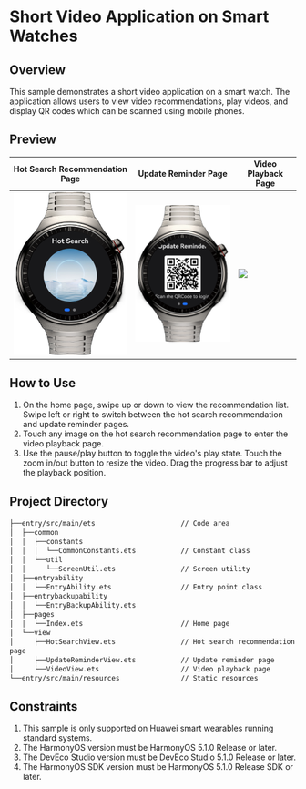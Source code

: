 # Short Video Application on Smart Watches

## Overview

This sample demonstrates a short video application on a smart watch. The application allows users to view video recommendations, play videos, and display QR codes which can be scanned using mobile phones.

## Preview

| Hot Search Recommendation Page                           | Update Reminder Page                                                   | Video Playback Page                                                  |
|----------------------------------------------------------|---------------------------------------------------------|--------------------------------------------------------|
| <img src="./screenshots/device/home.en.png" width="320"> | <img src="./screenshots/device/update.en.png" width="320"> | <img src="./screenshots/device/video.en.png" width="320"> |

## How to Use

1. On the home page, swipe up or down to view the recommendation list. Swipe left or right to switch between the hot search recommendation and update reminder pages.
2. Touch any image on the hot search recommendation page to enter the video playback page.
3. Use the pause/play button to toggle the video's play state. Touch the zoom in/out button to resize the video. Drag the progress bar to adjust the playback position.

## Project Directory
```
├──entry/src/main/ets                     // Code area 
│  ├──common 
│  │  ├──constants      
│  │  │  └──CommonConstants.ets           // Constant class 
│  │  └──util                  
│  │     └──ScreenUtil.ets                // Screen utility 
│  ├──entryability 
│  │  └──EntryAbility.ets                 // Entry point class 
│  ├──entrybackupability 
│  │  └──EntryBackupAbility.ets 
│  ├──pages 
│  │  └──Index.ets                        // Home page 
│  └──view 
│     ├──HotSearchView.ets                // Hot search recommendation page 
│     ├──UpdateReminderView.ets           // Update reminder page 
│     └──VideoView.ets                    // Video playback page 
└──entry/src/main/resources               // Static resources
```

## Constraints

1. This sample is only supported on Huawei smart wearables running standard systems.
2. The HarmonyOS version must be HarmonyOS 5.1.0 Release or later.
3. The DevEco Studio version must be DevEco Studio 5.1.0 Release or later.
4. The HarmonyOS SDK version must be HarmonyOS 5.1.0 Release SDK or later.
